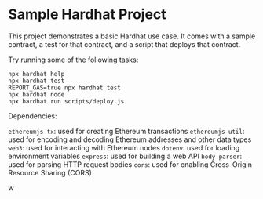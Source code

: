 # Sample Hardhat Project

This project demonstrates a basic Hardhat use case. It comes with a sample contract, a test for that contract, and a script that deploys that contract.

Try running some of the following tasks:

```shell
npx hardhat help
npx hardhat test
REPORT_GAS=true npx hardhat test
npx hardhat node
npx hardhat run scripts/deploy.js
```

Dependencies:

`ethereumjs-tx`: used for creating Ethereum transactions
`ethereumjs-util`: used for encoding and decoding Ethereum addresses and other data types
`web3`: used for interacting with Ethereum nodes
`dotenv`: used for loading environment variables
`express`: used for building a web API
`body-parser`: used for parsing HTTP request bodies
`cors`: used for enabling Cross-Origin Resource Sharing (CORS)

w
